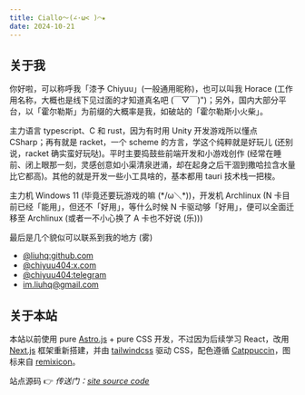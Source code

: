 ```yaml
---
title: Ciallo～(∠·ω< )⌒★
date: 2024-10-21
---
```


## 关于我

你好啦，可以称呼我「漆予 Chiyuu」(一般通用昵称)，也可以叫我 Horace (工作用名称，大概也是线下见过面的才知道真名吧 (￣▽￣)")；另外，国内大部分平台，以「霍尔勒斯」为前缀的大概率是我，如破站的「霍尔勒斯小火柴」。

主力语言 typescript、C 和 rust，因为有时用 Unity 开发游戏所以懂点 CSharp；再有就是 racket，一个 scheme 的方言，学这个纯粹就是好玩儿 (还别说，racket 确实蛮好玩哒)。平时主要捣鼓些前端开发和小游戏创作 (经常在睡前、闭上眼那一刻，灵感创意如小渠清泉迸涌，却在起身之后干涸到撒哈拉含水量比它都高)。其他的就是开发一些小工具啥的，基本都用 tauri 技术栈一把梭。

主力机 Windows 11 (毕竟还要玩游戏的嘛 (\*/ω＼\*))，开发机 Archlinux (N 卡目前已经「能用」，但还不「好用」，等什么时候 N 卡驱动够「好用」，便可以全面迁移至 Archlinux (或者一不小心换了 A 卡也不好说 (乐)))

最后是几个貌似可以联系到我的地方 (雾)

- [@liuhq:github.com](https://github.com/liuhq)
- [@chiyuu404:x.com](https://x.com/chiyuu404)
- [@chiyuu404:telegram](https://t.me/chiyuu404)
- [im.liuhq@gmail.com](mailto:im.liuhq@gmail.com)

## 关于本站

本站以前使用 pure [Astro.js](https://astro.build/) + pure CSS 开发，不过因为后续学习 React，改用 [Next.js](https://nextjs.org/) 框架重新搭建，并由 [tailwindcss](https://tailwindcss.com/) 驱动 CSS，配色遵循 [Catppuccin](https://github.com/catppuccin/tailwindcss)，图标来自 [remixicon](https://remixicon.com/)。

站点源码 👉 _传送门：[site source code](https://github.com/liuhq/liuhq.github.io)_
